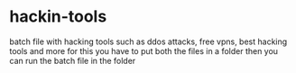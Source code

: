 # hackin-tools
batch file with hacking tools such as ddos attacks, free vpns, best hacking tools and more 
for this you have to put both the files in a folder then you can run the batch file in the folder
